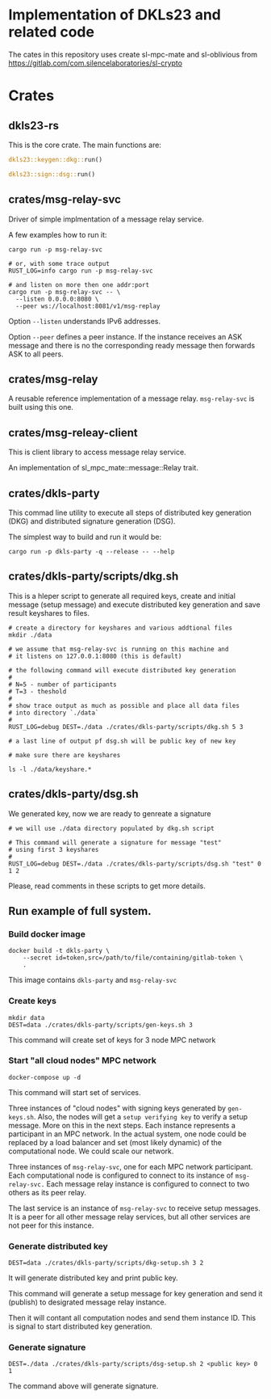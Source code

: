# Implementation of DKLs23 and related code

The cates in this repository uses create sl-mpc-mate and sl-oblivious
from https://gitlab.com/com.silencelaboratories/sl-crypto

# Crates

## dkls23-rs

This is the core crate. The main functions are:

```rust
dkls23::keygen::dkg::run()

dkls23::sign::dsg::run()
```

## crates/msg-relay-svc

Driver of simple implmentation of a message relay service.

A few examples how to run it:

```shell
cargo run -p msg-relay-svc

# or, with some trace output
RUST_LOG=info cargo run -p msg-relay-svc

# and listen on more then one addr:port
cargo run -p msg-relay-svc -- \
  --listen 0.0.0.0:8080 \
  --peer ws://localhost:8081/v1/msg-replay
```
Option `--listen` understands IPv6 addresses.

Option `--peer` defines a peer instance. If the instance receives an ASK
message and there is no the corresponding ready message then forwards ASK
to all peers.

## crates/msg-relay

A reusable reference implementation of a message relay.
`msg-relay-svc` is built using this one.

## crates/msg-releay-client

This is client library to access message relay service.

An implementation of sl_mpc_mate::message::Relay trait.

## crates/dkls-party

This commad line utility to execute all steps of distributed
key generation (DKG) and distributed signature generation (DSG).

The simplest way to build and run it would be:

```shell
cargo run -p dkls-party -q --release -- --help
```

## crates/dkls-party/scripts/dkg.sh

This is a hleper script to generate all required keys, create
and initial message (setup message) and execute distributed
key generation and save result keyshares to files.

```shell
# create a directory for keyshares and various addtional files
mkdir ./data

# we assume that msg-relay-svc is running on this machine and
# it listens on 127.0.0.1:8080 (this is default)

# the following command will execute distributed key generation
#
# N=5 - number of participants
# T=3 - theshold
#
# show trace output as much as possible and place all data files
# into directory `./data`
#
RUST_LOG=debug DEST=./data ./crates/dkls-party/scripts/dkg.sh 5 3

# a last line of output pf dsg.sh will be public key of new key

# make sure there are keyshares

ls -l ./data/keyshare.*

```

## crates/dkls-party/dsg.sh

We generated key, now we are ready to genreate a signature

```shell
# we will use ./data directory populated by dkg.sh script

# This command will generate a signature for message "test"
# using first 3 keyshares
#
RUST_LOG=debug DEST=./data ./crates/dkls-party/scripts/dsg.sh "test" 0 1 2
```

Please, read comments in these scripts to get more details.

## Run example of full system.

### Build docker image

```shell
docker build -t dkls-party \
    --secret id=token,src=/path/to/file/containing/gitlab-token \
    .
```

This image contains `dkls-party` and `msg-relay-svc`

### Create keys

```shell
mkdir data
DEST=data ./crates/dkls-party/scripts/gen-keys.sh 3
```

This command will create set of keys for 3 node MPC network

### Start "all cloud nodes" MPC network

```shell
docker-compose up -d
```

This command will start set of services.

Three instances of "cloud nodes" with signing keys generated by
`gen-keys.sh`.  Also, the nodes will get a `setup verifying key` to
verify a setup message. More on this in the next steps. Each instance
represents a participant in an MPC network. In the actual system, one
node could be replaced by a load balancer and set (most likely
dynamic) of the computational node. We could scale our network.

Three instances of `msg-relay-svc`, one for each MPC network
participant.  Each computational node is configured to connect to its
instance of `msg-relay-svc.` Each message relay instance is configured
to connect to two others as its peer relay.

The last service is an instance of `msg-relay-svc` to receive setup
messages. It is a peer for all other message relay services, but all
other services are not peer for this instance.

### Generate distributed key

```shell
DEST=data ./crates/dkls-party/scripts/dkg-setup.sh 3 2
```

It will generate distributed key and print public key.

This command will generate a setup message for key generation and
send it (publish) to desigrated message relay instance.

Then it will contant all computation nodes and send them instance ID.
This is signal to start distributed key generation.

### Generate signature

```shell
DEST=./data ./crates/dkls-party/scripts/dsg-setup.sh 2 <public key> 0 1
```

The command above will generate signature.
